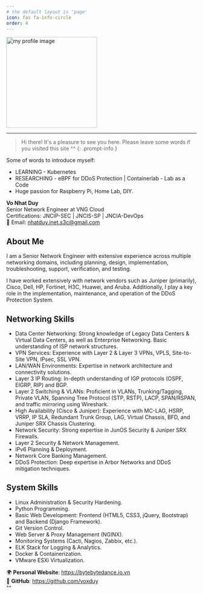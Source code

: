 ```yaml
---
# the default layout is 'page'
icon: fas fa-info-circle
order: 4
---
```


<img src="/commons/IMG_0093.JPG" alt="my profile image" style="width: 240px;">

---

> Hi there! It's a pleasure to see you here. Please leave some words if you visited this site ^^
{: .prompt-info }

Some of words to introduce myself:

+ LEARNING - Kubernetes
+ RESEARCHING - eBPF for DDoS Protection | Containerlab - Lab as a Code
+ Huge passion for Raspberry Pi, Home Lab, DIY.

**Vo Nhat Duy**  
Senior Network Engineer at VNG Cloud  
Certifications: JNCIP-SEC | JNCIS-SP | JNCIA-DevOps  
📧 Email: <nhatduy.inet.s3c@gmail.com>

## About Me

I am a Senior Network Engineer with extensive experience across multiple networking domains, including planning, design, implementation, troubleshooting, support, verification, and testing.

I have worked extensively with network vendors such as Juniper (primarily), Cisco, Dell, HP, Fortinet, H3C, Huawei, and Aruba. Additionally, I play a key role in the implementation, maintenance, and operation of the DDoS Protection System.

## Networking Skills

+ Data Center Networking: Strong knowledge of Legacy Data Centers & Virtual Data Centers, as well as Enterprise Networking. Basic understanding of ISP network structures.
+ VPN Services: Experience with Layer 2 & Layer 3 VPNs, VPLS, Site-to-Site VPN, IPsec, SSL VPN.
+ LAN/WAN Environments: Expertise in network architecture and connectivity solutions.
+ Layer 3 IP Routing: In-depth understanding of IGP protocols (OSPF, EIGRP, RIP) and BGP.
+ Layer 2 Switching & VLANs: Proficient in VLANs, Trunking/Tagging, Private VLAN, Spanning Tree Protocol (STP, RSTP), LACP, SPAN/RSPAN, and traffic mirroring using Wireshark.
+ High Availability (Cisco & Juniper): Experience with MC-LAG, HSRP, VRRP, IP SLA, Redundant Trunk Group, LAG, Virtual Chassis, BFD, and Juniper SRX Chassis Clustering.
+ Network Security: Strong expertise in JunOS Security & Juniper SRX Firewalls.
+ Layer 2 Security & Network Management.
+ IPv6 Planning & Deployment.
+ Network Core Banking Management.
+ DDoS Protection: Deep expertise in Arbor Networks and DDoS mitigation techniques.

## System Skills

+ Linux Administration & Security Hardening.
+ Python Programming.
+ Basic Web Development: Frontend (HTML5, CSS3, jQuery, Bootstrap) and Backend (Django Framework).
+ Git Version Control.
+ Web Server & Proxy Management (NGINX).
+ Monitoring Systems (Cacti, Nagios, Zabbix, etc.).
+ ELK Stack for Logging & Analytics.
+ Docker & Containerization.
+ VMware ESXi Virtualization.

🌍 **Personal Website**: <https://bytebytedance.io.vn>  
🐙 **GitHub**: <https://github.com/voxduy>  
^^
